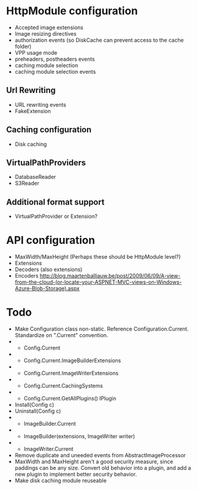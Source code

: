 # HttpModule configuration

- Accepted image extensions
- Image resizing directives
- authorization events (so DiskCache can prevent access to the cache folder)
- VPP usage mode
- preheaders, postheaders events
- caching module selection
- caching module selection events

## Url Rewriting

- URL rewriting events
- FakeExtension



## Caching configuration

- Disk caching

## VirtualPathProviders

- DatabaseReader
- S3Reader

## Additional format support
- VirtualPathProvider or Extension?


# API configuration

- MaxWidth/MaxHeight (Perhaps these should be HttpModule level?)
- Extensions
- Decoders (also extensions)
- Encoders
http://blog.maartenballiauw.be/post/2009/06/09/A-view-from-the-cloud-(or-locate-your-ASPNET-MVC-views-on-Windows-Azure-Blob-Storage).aspx


# Todo

- Make Configuration class non-static. Reference Configuration.Current. Standardize on ".Current" convention.
- - Config.Current
- - Config.Current.ImageBuilderExtensions
- - Config.Current.ImageWriterExtensions
- - Config.Current.CachingSystems
- - Config.Current.GetAllPlugins()
IPlugin
- Install(Config c)
- Uninstall(Config c)
- - ImageBuilder.Current
- - ImageBuilder(extensions, ImageWriter writer)
- - ImageWriter.Current
- Remove duplicate and uneeded events from AbstractImageProcessor
- MaxWidth and MaxHeight aren't a good security measure, since paddings can be any size. Convert old behavior into a plugin, and add a new plugin to implement better security behavior.
- Make disk caching module reuseable



